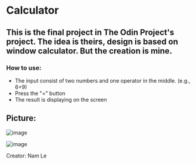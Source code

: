 # Calculator
## This is the final project in The Odin Project's project. The idea is theirs, design is based on window calculator. But the creation is mine.

### How to use:
- The input consist of two numbers and one operator in the middle. (e.g., 6+9)
- Press the "=" button
- The result is displaying on the screen

## Picture:
![image](https://github.com/somerandomguy-coder/MyCalculator/assets/153010587/ed5e7208-3b37-407a-baf0-86038c7d63ad)

![image](https://github.com/somerandomguy-coder/MyCalculator/assets/153010587/29a331e8-ce1b-4cae-813d-dc7009a6c935)

Creator: Nam Le
